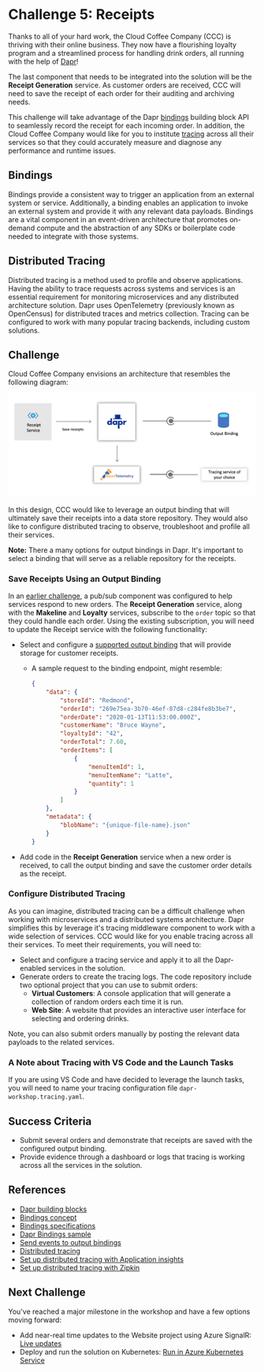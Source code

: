 # Challenge 5: Receipts

Thanks to all of your hard work, the Cloud Coffee Company (CCC) is thriving with their online business. They now have a flourishing loyalty program and a streamlined process for handling drink orders, all running with the help of [Dapr](https://github.com/dapr)!

The last component that needs to be integrated into the solution will be the **Receipt Generation** service. As customer orders are received, CCC will need to save the receipt of each order for their auditing and archiving needs.

This challenge will take advantage of the Dapr [bindings](https://github.com/dapr/docs/tree/master/concepts/bindings) building block API to seamlessly record the receipt for each incoming order. In addition, the Cloud Coffee Company would like for you to institute [tracing](https://github.com/dapr/docs/blob/master/concepts/observability/traces.md) across all their services so that they could accurately measure and diagnose any performance and runtime issues.

## Bindings

Bindings provide a consistent way to trigger an application from an external system or service. Additionally, a binding enables an application to invoke an external system and provide it with any relevant data payloads. Bindings are a vital component in an event-driven architecture that promotes on-demand compute and the abstraction of any SDKs or boilerplate code needed to integrate with those systems.

## Distributed Tracing

Distributed tracing is a method used to profile and observe applications. Having the ability to trace requests across systems and services is an essential requirement for monitoring microservices and any distributed architecture solution. Dapr uses OpenTelemetry (previously known as OpenCensus) for distributed traces and metrics collection. Tracing can be configured to work with many popular tracing backends, including custom solutions.

## Challenge

Cloud Coffee Company envisions an architecture that resembles the following diagram:

![Receipts](images/challenge5-overview.png)

In this design, CCC would like to leverage an output binding that will ultimately save their receipts into a data store repository. They would also like to configure distributed tracing to observe, troubleshoot and profile all their services.

**Note:** There a many options for output bindings in Dapr. It's important to select a binding that will serve as a reliable repository for the receipts.

### Save Receipts Using an Output Binding

In an [earlier challenge](challenge-2.md), a pub/sub component was configured to help services respond to new orders. The **Receipt Generation** service, along with the **Makeline** and **Loyalty** services, subscribe to the `order` topic so that they could handle each order. Using the existing subscription, you will need to update the Receipt service with the following functionality:

- Select and configure a [supported output binding](https://github.com/dapr/docs/blob/master/concepts/bindings/README.md) that will provide storage for customer receipts.
  - A sample request to the binding endpoint, might resemble:

    ```JSON
    {
        "data": {
            "storeId": "Redmond",
            "orderId": "269e75ea-3b70-46ef-87d8-c284fe8b3be7",
            "orderDate": "2020-01-13T11:53:00.000Z",
            "customerName": "Bruce Wayne",
            "loyaltyId": "42",
            "orderTotal": 7.60,
            "orderItems": [
                {
                    "menuItemId": 1,
                    "menuItemName": "Latte",
                    "quantity": 1
                }
            ]
        },
        "metadata": {
            "blobName": "{unique-file-name}.json"
        }
    }
    ```

- Add code in the **Receipt Generation** service when a new order is received, to call the output binding and save the customer order details as the receipt.

### Configure Distributed Tracing

As you can imagine, distributed tracing can be a difficult challenge when working with microservices and a distributed systems architecture. Dapr simplifies this by leverage it's tracing middleware component to work with a wide selection of services. CCC would like for you enable tracing across all their services. To meet their requirements, you will need to:

- Select and configure a tracing service and apply it to all the Dapr-enabled services in the solution.
- Generate orders to create the tracing logs. The code repository include two optional project that you can use to submit orders:
  - **Virtual Customers**: A console application that will generate a collection of random orders each time it is run.
  - **Web Site**: A website that provides an interactive user interface for selecting and ordering drinks.

Note, you can also submit orders manually by posting the relevant data payloads to the related services.

### A Note about Tracing with VS Code and the Launch Tasks

If you are using VS Code and have decided to leverage the launch tasks, you will need to name your tracing configuration file `dapr-workshop.tracing.yaml`.

## Success Criteria

- Submit several orders and demonstrate that receipts are saved with the configured output binding.
- Provide evidence through a dashboard or logs that tracing is working across all the services in the solution.

## References

- [Dapr building blocks](https://github.com/dapr/docs/tree/master/concepts#building-blocks)
- [Bindings concept](https://github.com/dapr/docs/tree/master/concepts/bindings)
- [Bindings specifications](https://github.com/dapr/docs/tree/master/reference/specs/bindings)
- [Dapr Bindings sample](https://github.com/dapr/samples/tree/master/5.bindings)
- [Send events to output bindings](https://github.com/dapr/docs/tree/master/howto/send-events-with-output-bindings)
- [Distributed tracing](https://github.com/dapr/docs/blob/master/concepts/observability/traces.md)
- [Set up distributed tracing with Application insights](https://github.com/dapr/docs/blob/master/howto/diagnose-with-tracing/azure-monitor.md)
- [Set up distributed tracing with Zipkin](https://github.com/dapr/docs/blob/master/howto/diagnose-with-tracing/zipkin.md)

## Next Challenge

You've reached a major milestone in the workshop and have a few options moving forward:

- Add near-real time updates to the Website project using Azure SignalR: [Live updates](challenge-6.md)
- Deploy and run the solution on Kubernetes: [Run in Azure Kubernetes Service](placeholder.md)
